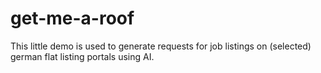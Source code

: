 # get-me-a-roof
This little demo is used to generate requests for job listings on (selected) german flat listing portals using AI.
